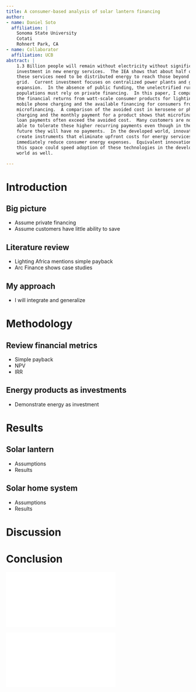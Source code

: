 ```yaml
---
title: A consumer-based analysis of solar lantern financing
author:
- name: Daniel Soto
  affiliation: |
    Sonoma State University
    Cotati
    Rohnert Park, CA
- name: Collaborator
  affiliation: UCB
abstract: |
    1.3 Billion people will remain without electricity without significant
    investment in new energy services.  The IEA shows that about half of
    these services need to be distributed energy to reach those beyond the
    grid.  Current investment focuses on centralized power plants and grid
    expansion.  In the absence of public funding, the unelectrified rural
    populations must rely on private financing.  In this paper, I compare
    the financial returns from watt-scale consumer products for lighting and
    mobile phone charging and the available financing for consumers from
    microfinancing.  A comparison of the avoided cost in kerosene or phone
    charging and the monthly payment for a product shows that microfinance
    loan payments often exceed the avoided cost.  Many customers are not
    able to tolerate these higher recurring payments even though in the
    future they will have no payments.  In the developed world, innovators
    create instruments that eliminate upfront costs for energy services and
    immediately reduce consumer energy expenses.  Equivalent innovation in
    this space could speed adoption of these technologies in the developing
    world as well.

---
```

<!-- https://github.com/vrthra/markdown-ieee-pdf -->

# Introduction

## Big picture
- Assume private financing
- Assume customers have little ability to save

## Literature review
- Lighting Africa mentions simple payback
- Arc Finance shows case studies

## My approach
- I will integrate and generalize

# Methodology

## Review financial metrics
- Simple payback
- NPV
- IRR

## Energy products as investments
- Demonstrate energy as investment

# Results

## Solar lantern
- Assumptions
- Results

## Solar home system
- Assumptions
- Results

# Discussion

# Conclusion


![Caption](charging-returns.pdf)

![Caption](general-returns.pdf)
<!-- ![Caption](../calculations/charging-returns.pdf) -->

<!-- ![Caption](../calculations/general-returns.pdf) -->


<!--
## Impact
- How will this paper change our field?
- How will this paper increase energy access?
- Who should read this to increase energy access?


## Introduction
- despite high growth rate, uneven access to poor
- lack of financial modeling of off-grid solutions
- IEA says 50% of power needs to be off grid
- large scale capital like power africa currently flowing to centralized
  solutions.  private sector will have to step in.
- these off grid solutions will require small financing
- financing and returns need to be matched
- US solar adoption appears to be driven by financial innovations
  allowing for no-money down solar
- even attractive payback periods may not be acceptable due to lack of
  liquid capital
- providing a methodology for analysis
- methodology allows for the quantification of necessary finance rates
- investments that make sense from NPV perspective may be unattractive
  from IRR perspective

- current energy solutions in the off-grid space offer low initial costs
  but burden the consumer with high recurring costs

## Introduction explain NPV, payback time, IRR
- net income as fraction of total income

## Contributions
- IRR methodology
- IRR from consumer perspective
    - for picosolar lighting (assume battery, panel, assembly costs)
    - phone charging
    - battery rental
    - of BBOXX or ReadySet
- IRR from business perspective
    - battery rental
- comparison of IRRs and available finance rates

## classes of devices analyzed
- Solar lantern
- Solar phone charger
- Battery rental system

## Calculations
- notebooks/lantern-finance.ipynb

## survey of available finance rates

## Methodology
- assumptions
    - led, battery, kerosene, charging costs
    - constant linear bank
- we plot the IRR of different options and compare to finance rates
- we make available example code and methods for replication as the
  market evolves and costs change


## Figures
- range of irr with lantern cost and kerosene displacements
- net present value of lantern investments as a function of discount
  rate?
- figure that demonstrates quartiles of income and purchasing power
- map space of available loan terms


## Results
- which investments result in net increase in income


## Discussion
- Financing is not available over the lifetime of the battery
- Per unit of service costs are very high compared to grid
- We should look for alternatives to consumer financing
- Transactions costs must be lowered
- We can think (as EEs) of these transaction costs as line losses or
  efficiency reductions

## Conclusion
-->
